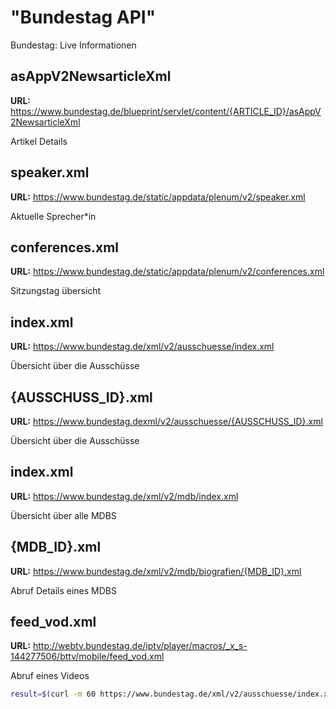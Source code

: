 # "Bundestag API"

Bundestag: Live Informationen


## asAppV2NewsarticleXml

**URL:** https://www.bundestag.de/blueprint/servlet/content/{ARTICLE_ID}/asAppV2NewsarticleXml

 Artikel Details



## speaker.xml

**URL:** https://www.bundestag.de/static/appdata/plenum/v2/speaker.xml

Aktuelle Sprecher*in



## conferences.xml

**URL:** https://www.bundestag.de/static/appdata/plenum/v2/conferences.xml

Sitzungstag übersicht



## index.xml

**URL:** https://www.bundestag.de/xml/v2/ausschuesse/index.xml

Übersicht über die Ausschüsse



## {AUSSCHUSS_ID}.xml

**URL:** https://www.bundestag.dexml/v2/ausschuesse/{AUSSCHUSS_ID}.xml

Übersicht über die Ausschüsse



## index.xml

**URL:** https://www.bundestag.de/xml/v2/mdb/index.xml

Übersicht über alle MDBS



## {MDB_ID}.xml

**URL:** https://www.bundestag.de/xml/v2/mdb/biografien/{MDB_ID}.xml

Abruf Details eines MDBS



## feed_vod.xml

**URL:** http://webtv.bundestag.de/iptv/player/macros/_x_s-144277506/bttv/mobile/feed_vod.xml

Abruf eines Videos



```bash
result=$(curl -m 60 https://www.bundestag.de/xml/v2/ausschuesse/index.xml)
```
